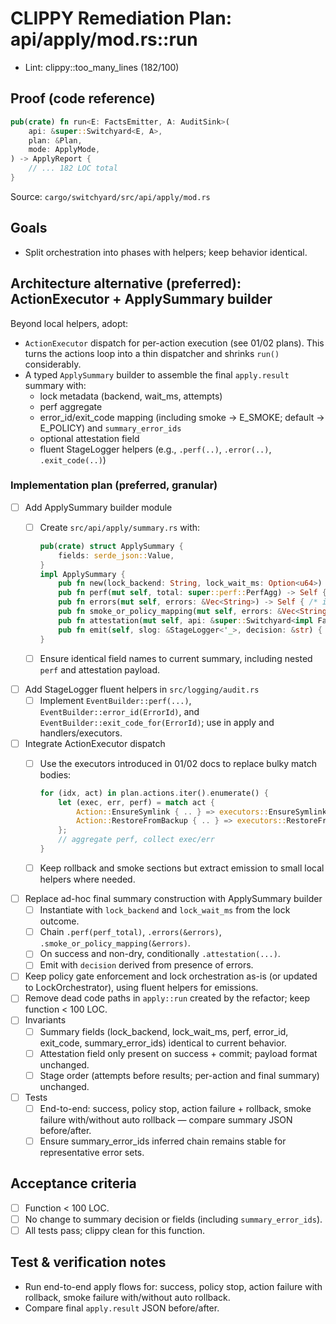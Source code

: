 # CLIPPY Remediation Plan: api/apply/mod.rs::run

- Lint: clippy::too_many_lines (182/100)

## Proof (code reference)

```rust
pub(crate) fn run<E: FactsEmitter, A: AuditSink>(
    api: &super::Switchyard<E, A>,
    plan: &Plan,
    mode: ApplyMode,
) -> ApplyReport {
    // ... 182 LOC total
}
```

Source: `cargo/switchyard/src/api/apply/mod.rs`

## Goals

- Split orchestration into phases with helpers; keep behavior identical.

## Architecture alternative (preferred): ActionExecutor + ApplySummary builder

Beyond local helpers, adopt:

- `ActionExecutor` dispatch for per-action execution (see 01/02 plans). This turns the actions loop into a thin dispatcher and shrinks `run()` considerably.
- A typed `ApplySummary` builder to assemble the final `apply.result` summary with:
  - lock metadata (backend, wait_ms, attempts)
  - perf aggregate
  - error_id/exit_code mapping (including smoke → E_SMOKE; default → E_POLICY) and `summary_error_ids`
  - optional attestation field
  - fluent StageLogger helpers (e.g., `.perf(..)`, `.error(..)`, `.exit_code(..)`)

### Implementation plan (preferred, granular)

- [ ] Add ApplySummary builder module
  - [ ] Create `src/api/apply/summary.rs` with:

    ```rust
    pub(crate) struct ApplySummary {
        fields: serde_json::Value,
    }
    impl ApplySummary {
        pub fn new(lock_backend: String, lock_wait_ms: Option<u64>) -> Self { /* ... */ }
        pub fn perf(mut self, total: super::perf::PerfAgg) -> Self { /* insert hash_ms, backup_ms, swap_ms */ }
        pub fn errors(mut self, errors: &Vec<String>) -> Self { /* infer summary_error_ids via errors::infer_summary_error_ids */ }
        pub fn smoke_or_policy_mapping(mut self, errors: &Vec<String>) -> Self { /* E_SMOKE vs default E_POLICY */ }
        pub fn attestation(mut self, api: &super::Switchyard<impl FactsEmitter, impl AuditSink>, pid: uuid::Uuid, executed_len: usize, rolled_back: bool) -> Self { /* build attestation if available */ }
        pub fn emit(self, slog: &StageLogger<'_>, decision: &str) { /* slog.apply_result().merge(&fields).emit_*() */ }
    }
    ```

  - [ ] Ensure identical field names to current summary, including nested `perf` and attestation payload.
- [ ] Add StageLogger fluent helpers in `src/logging/audit.rs`
  - [ ] Implement `EventBuilder::perf(...)`, `EventBuilder::error_id(ErrorId)`, and `EventBuilder::exit_code_for(ErrorId)`; use in apply and handlers/executors.
- [ ] Integrate ActionExecutor dispatch
  - [ ] Use the executors introduced in 01/02 docs to replace bulky match bodies:

    ```rust
    for (idx, act) in plan.actions.iter().enumerate() {
        let (exec, err, perf) = match act {
            Action::EnsureSymlink { .. } => executors::EnsureSymlinkExec.execute(api, &tctx, &pid, act, idx, dry),
            Action::RestoreFromBackup { .. } => executors::RestoreFromBackupExec.execute(api, &tctx, &pid, act, idx, dry),
        };
        // aggregate perf, collect exec/err
    }
    ```

  - [ ] Keep rollback and smoke sections but extract emission to small local helpers where needed.
- [ ] Replace ad-hoc final summary construction with ApplySummary builder
  - [ ] Instantiate with `lock_backend` and `lock_wait_ms` from the lock outcome.
  - [ ] Chain `.perf(perf_total)`, `.errors(&errors)`, `.smoke_or_policy_mapping(&errors)`.
  - [ ] On success and non-dry, conditionally `.attestation(...)`.
  - [ ] Emit with `decision` derived from presence of errors.
- [ ] Keep policy gate enforcement and lock orchestration as-is (or updated to LockOrchestrator), using fluent helpers for emissions.
- [ ] Remove dead code paths in `apply::run` created by the refactor; keep function < 100 LOC.
- [ ] Invariants
  - [ ] Summary fields (lock_backend, lock_wait_ms, perf, error_id, exit_code, summary_error_ids) identical to current behavior.
  - [ ] Attestation field only present on success + commit; payload format unchanged.
  - [ ] Stage order (attempts before results; per-action and final summary) unchanged.
- [ ] Tests
  - [ ] End-to-end: success, policy stop, action failure + rollback, smoke failure with/without auto rollback — compare summary JSON before/after.
  - [ ] Ensure summary_error_ids inferred chain remains stable for representative error sets.

## Acceptance criteria

- [ ] Function < 100 LOC.
- [ ] No change to summary decision or fields (including `summary_error_ids`).
- [ ] All tests pass; clippy clean for this function.

## Test & verification notes

- Run end-to-end apply flows for: success, policy stop, action failure with rollback, smoke failure with/without auto rollback.
- Compare final `apply.result` JSON before/after.
